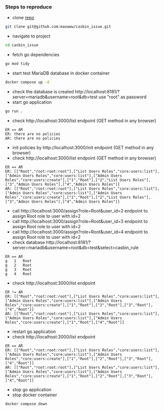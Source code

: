 ### Steps to reproduce

- clone [repo](git@github.com:maxwww/casbin_issue.git)
```sh
git clone git@github.com:maxwww/casbin_issue.git
```
- navigate to project
```sh
cd casbin_issue
```
- fetch go dependencies
```sh
go mod tidy
```
- start test MariaDB database in docker container
```sh
docker compose up -d
```
- check the database is created http://localhost:8181/?server=mariadb&username=root&db=test use "root" as password
- start go application
```sh
go run .
```
- check http://localhost:3000/list endpoint (GET method in any browser)
```
ER == AR
ER: there are no policies
AR: there are no policies
```
- init policies by http://localhost:3000/init endpoint (GET method in any browser)
- check http://localhost:3000/list endpoint (GET method in any browser)
```
ER == AR
ER: [["Root","root:root:root"],["List Users Roles","core:users:list"],["Admin Users Roles","core:users:list"],["Admin Users Roles","core:users:create"],["1","Root"],["2","List Users Roles"],["3","Admin Users Roles"],["4","Admin Users Roles"]]
AR: [["Root","root:root:root"],["List Users Roles","core:users:list"],["Admin Users Roles","core:users:list"],["Admin Users Roles","core:users:create"],["1","Root"],["2","List Users Roles"],["3","Admin Users Roles"],["4","Admin Users Roles"]]
```
- call http://localhost:3000/assign?role=Root&user_id=2 endpoint to assign Root role to user with id=2
- call http://localhost:3000/assign?role=Root&user_id=3 endpoint to assign Root role to user with id=2
- call http://localhost:3000/assign?role=Root&user_id=4 endpoint to assign Root role to user with id=2
- check database http://localhost:8181/?server=mariadb&username=root&db=test&select=casbin_rule
```
ER == AR
g	1	Root
g	2	Root
g	3	Root
g	4	Root

```
- check http://localhost:3000/list endpoint
```
ER != AR
ER: [["Root","root:root:root"],["List Users Roles","core:users:list"],["Admin Users Roles","core:users:list"],["Admin Users Roles","core:users:create"],["1","Root"],["2","Root"],["3","Root"],["4","Root"]]
AR: [["Root","root:root:root"],["List Users Roles","core:users:list"],["Admin Users Roles","core:users:list"],["Admin Users Roles","core:users:create"],["1","Root"],["4","Root"]]
```
- restart go application
- check http://localhost:3000/list endpoint
```
ER == AR
ER: [["Root","root:root:root"],["List Users Roles","core:users:list"],["Admin Users Roles","core:users:list"],["Admin Users Roles","core:users:create"],["1","Root"],["2","Root"],["3","Root"],["4","Root"]]
AR: [["Root","root:root:root"],["List Users Roles","core:users:list"],["Admin Users Roles","core:users:list"],["Admin Users Roles","core:users:create"],["1","Root"],["2","Root"],["3","Root"],["4","Root"]]
```
- stop go application
- stop docker container
```sh
docker compose down
```
